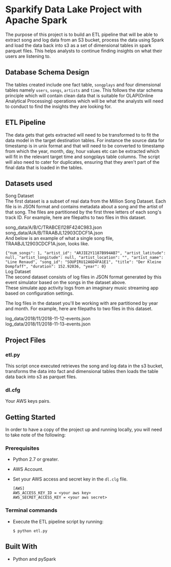 # Sparkify Data Lake Project with Apache Spark
The purpose of this project is to build an ETL pipeline that will be able to extract song and log data from an S3 bucket, process the data using Spark and load the data back into s3 as a set of dimensional tables in spark parquet files. This helps analysts to continue finding insights on what their users are listening to.

## Database Schema Design
The tables created include one fact table, `songplays` and four dimensional tables namely `users`, `songs`, `artists` and `time`. This follows the star schema principle which will contain clean data that is suitable for OLAP(Online Analytical Processing) operations which will be what the analysts will need to conduct to find the insights they are looking for.

## ETL Pipeline
The data gets that gets extracted will need to be transformed to to fit the data model in the target destination tables. For instance the source data for timestamp is in unix format and that will need to be converted to timestamp from which the year, month, day, hour values etc can be extracted which will fit in the relevant target time and songplays table columns. The script will also need to cater for duplicates, ensuring that they aren't part of the final data that is loaded in the tables.

## Datasets used
Song Dataset<br>
The first dataset is a subset of real data from the Million Song Dataset. Each file is in JSON format and contains metadata about a song and the artist of that song. The files are partitioned by the first three letters of each song's track ID. For example, here are filepaths to two files in this dataset.<br>

song_data/A/B/C/TRABCEI128F424C983.json<br>
song_data/A/A/B/TRAABJL12903CDCF1A.json<br>
And below is an example of what a single song file, TRAABJL12903CDCF1A.json, looks like.

`{"num_songs": 1, "artist_id": "ARJIE2Y1187B994AB7", "artist_latitude": null, "artist_longitude": null, "artist_location": "", "artist_name": "Line Renaud", "song_id": "SOUPIRU12A6D4FA1E1", "title": "Der Kleine Dompfaff", "duration": 152.92036, "year": 0}`<br>
Log Dataset<br>
The second dataset consists of log files in JSON format generated by this event simulator based on the songs in the dataset above. <br>These simulate app activity logs from an imaginary music streaming app based on configuration settings.<br>

The log files in the dataset you'll be working with are partitioned by year and month. For example, here are filepaths to two files in this dataset.<br>

log_data/2018/11/2018-11-12-events.json<br>
log_data/2018/11/2018-11-13-events.json<br>

## Project Files
### etl.py
This script once executed retrieves the song and log data in the s3 bucket, transforms the data into fact and dimensional tables then loads the table data back into s3 as parquet files. 

### dl.cfg
Your AWS keys pairs.

## Getting Started
In order to have a copy of the project up and running locally, you will need to take note of the following:

### Prerequisites
   - Python 2.7 or greater.
   - AWS Account.

   - Set your AWS access and secret key in the `dl.clg` file. 
        ```
        [AWS]
        AWS_ACCESS_KEY_ID = <your aws key>
        AWS_SECRET_ACCESS_KEY = <your aws secret>
        ```
            
### Terminal commands
- Execute the ETL pipeline script by running:
    ```
    $ python etl.py
    ```

## Built With
- Python and pySpark


